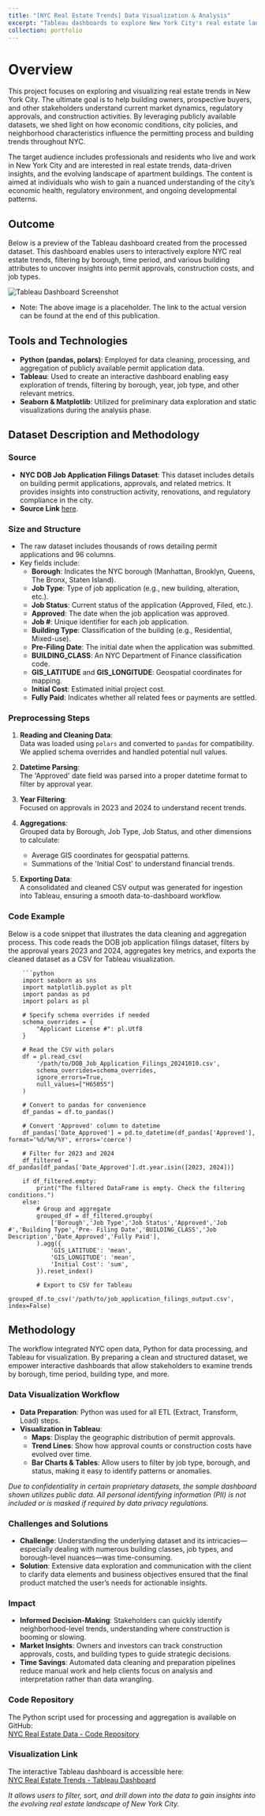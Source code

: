 ```yaml
---
title: "[NYC Real Estate Trends] Data Visualization & Analysis"
excerpt: "Tableau dashboards to explore New York City's real estate landscape."
collection: portfolio
---
```


# Overview

This project focuses on exploring and visualizing real estate trends in New York City. The ultimate goal is to help building owners, prospective buyers, and other stakeholders understand current market dynamics, regulatory approvals, and construction activities. By leveraging publicly available datasets, we shed light on how economic conditions, city policies, and neighborhood characteristics influence the permitting process and building trends throughout NYC.

The target audience includes professionals and residents who live and work in New York City and are interested in real estate trends, data-driven insights, and the evolving landscape of apartment buildings. The content is aimed at individuals who wish to gain a nuanced understanding of the city’s economic health, regulatory environment, and ongoing developmental patterns.

## Outcome

Below is a preview of the Tableau dashboard created from the processed dataset. This dashboard enables users to interactively explore NYC real estate trends, filtering by borough, time period, and various building attributes to uncover insights into permit approvals, construction costs, and job types.

![Tableau Dashboard Screenshot](/images/portfolio_viz_4_nyc_dashboard.png)

* Note: The above image is a placeholder. The link to the actual version can be found at the end of this publication.

## Tools and Technologies

- **Python (pandas, polars)**: Employed for data cleaning, processing, and aggregation of publicly available permit application data.
- **Tableau**: Used to create an interactive dashboard enabling easy exploration of trends, filtering by borough, year, job type, and other relevant metrics.
- **Seaborn & Matplotlib**: Utilized for preliminary data exploration and static visualizations during the analysis phase.

## Dataset Description and Methodology

### Source

- **NYC DOB Job Application Filings Dataset**: This dataset includes details on building permit applications, approvals, and related metrics. It provides insights into construction activity, renovations, and regulatory compliance in the city.
- **Source Link** [here](https://data.cityofnewyork.us/Housing-Development/DOB-Job-Application-Filings/ic3t-wcy2/about_data).


### Size and Structure

- The raw dataset includes thousands of rows detailing permit applications and 96 columns.
- Key fields include:
  - **Borough**: Indicates the NYC borough (Manhattan, Brooklyn, Queens, The Bronx, Staten Island).
  - **Job Type**: Type of job application (e.g., new building, alteration, etc.).
  - **Job Status**: Current status of the application (Approved, Filed, etc.).
  - **Approved**: The date when the job application was approved.
  - **Job #**: Unique identifier for each job application.
  - **Building Type**: Classification of the building (e.g., Residential, Mixed-use).
  - **Pre-Filing Date**: The initial date when the application was submitted.
  - **BUILDING_CLASS**: An NYC Department of Finance classification code.
  - **GIS_LATITUDE** and **GIS_LONGITUDE**: Geospatial coordinates for mapping.
  - **Initial Cost**: Estimated initial project cost.
  - **Fully Paid**: Indicates whether all related fees or payments are settled.

### Preprocessing Steps

1. **Reading and Cleaning Data**:  
   Data was loaded using `polars` and converted to `pandas` for compatibility. We applied schema overrides and handled potential null values.  
   
2. **Datetime Parsing**:  
   The 'Approved' date field was parsed into a proper datetime format to filter by approval year.

3. **Year Filtering**:  
   Focused on approvals in 2023 and 2024 to understand recent trends.

4. **Aggregations**:  
   Grouped data by Borough, Job Type, Job Status, and other dimensions to calculate:
   - Average GIS coordinates for geospatial patterns.
   - Summations of the 'Initial Cost' to understand financial trends.
   
5. **Exporting Data**:  
   A consolidated and cleaned CSV output was generated for ingestion into Tableau, ensuring a smooth data-to-dashboard workflow.

### Code Example

Below is a code snippet that illustrates the data cleaning and aggregation process. This code reads the DOB job application filings dataset, filters by the approval years 2023 and 2024, aggregates key metrics, and exports the cleaned dataset as a CSV for Tableau visualization.

        ```python
        import seaborn as sns
        import matplotlib.pyplot as plt
        import pandas as pd
        import polars as pl

        # Specify schema overrides if needed
        schema_overrides = {
            "Applicant License #": pl.Utf8
        }

        # Read the CSV with polars
        df = pl.read_csv(
            '/path/to/DOB_Job_Application_Filings_20241010.csv',
            schema_overrides=schema_overrides,
            ignore_errors=True,
            null_values=["H65055"]
        )

        # Convert to pandas for convenience
        df_pandas = df.to_pandas()

        # Convert 'Approved' column to datetime
        df_pandas['Date_Approved'] = pd.to_datetime(df_pandas['Approved'], format='%d/%m/%Y', errors='coerce')

        # Filter for 2023 and 2024
        df_filtered = df_pandas[df_pandas['Date_Approved'].dt.year.isin([2023, 2024])]

        if df_filtered.empty:
            print("The filtered DataFrame is empty. Check the filtering conditions.")
        else:
            # Group and aggregate
            grouped_df = df_filtered.groupby(
                ['Borough','Job Type','Job Status','Approved','Job #','Building Type','Pre- Filing Date','BUILDING_CLASS','Job Description','Date_Approved','Fully Paid'],
            ).agg({
                'GIS_LATITUDE': 'mean',
                'GIS_LONGITUDE': 'mean',
                'Initial Cost': 'sum',
            }).reset_index()

            # Export to CSV for Tableau
            grouped_df.to_csv('/path/to/job_application_filings_output.csv', index=False)

## Methodology

The workflow integrated NYC open data, Python for data processing, and Tableau for visualization. By preparing a clean and structured dataset, we empower interactive dashboards that allow stakeholders to examine trends by borough, time period, building type, and more.

### Data Visualization Workflow

- **Data Preparation**: Python was used for all ETL (Extract, Transform, Load) steps.
- **Visualization in Tableau**:
  - **Maps**: Display the geographic distribution of permit approvals.
  - **Trend Lines**: Show how approval counts or construction costs have evolved over time.
  - **Bar Charts & Tables**: Allow users to filter by job type, borough, and status, making it easy to identify patterns or anomalies.

*Due to confidentiality in certain proprietary datasets, the sample dashboard shown utilizes public data. All personal identifying information (PII) is not included or is masked if required by data privacy regulations.*

### Challenges and Solutions

- **Challenge**: Understanding the underlying dataset and its intricacies—especially dealing with numerous building classes, job types, and borough-level nuances—was time-consuming.
- **Solution**: Extensive data exploration and communication with the client to clarify data elements and business objectives ensured that the final product matched the user’s needs for actionable insights.

### Impact

- **Informed Decision-Making**: Stakeholders can quickly identify neighborhood-level trends, understanding where construction is booming or slowing.
- **Market Insights**: Owners and investors can track construction approvals, costs, and building types to guide strategic decisions.
- **Time Savings**: Automated data cleaning and preparation pipelines reduce manual work and help clients focus on analysis and interpretation rather than data wrangling.

### Code Repository

The Python script used for processing and aggregation is available on GitHub:  
[NYC Real Estate Data - Code Repository](#)

### Visualization Link

The interactive Tableau dashboard is accessible here:  
[NYC Real Estate Trends - Tableau Dashboard](https://public.tableau.com/app/profile/jose.miguel.vilches.fierro/viz/Job_application_filling/Dashboard1) 

*It allows users to filter, sort, and drill down into the data to gain insights into the evolving real estate landscape of New York City.*
